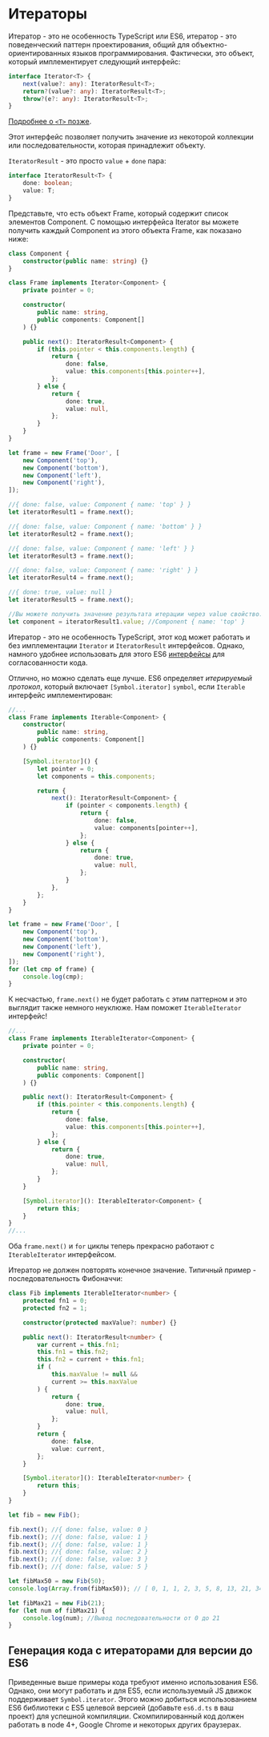 # Итераторы

Итератор - это не особенность TypeScript или ES6, итератор - это поведенческий паттерн проектирования, общий для объектно-ориентированных языков программирования. Фактически, это объект, который имплементирует следующий интерфейс:

```ts
interface Iterator<T> {
    next(value?: any): IteratorResult<T>;
    return?(value?: any): IteratorResult<T>;
    throw?(e?: any): IteratorResult<T>;
}
```

[Подробнее о `<T>` позже](../types/generics.html).

Этот интерфейс позволяет получить значение из некоторой коллекции или последовательности, которая принадлежит объекту.

`IteratorResult` - это просто `value` + `done` пара:

```ts
interface IteratorResult<T> {
    done: boolean;
    value: T;
}
```

Представьте, что есть объект Frame, который содержит список элементов Component. С помощью интерфейса Iterator вы можете получить каждый Component из этого объекта Frame, как показано ниже:

```ts
class Component {
    constructor(public name: string) {}
}

class Frame implements Iterator<Component> {
    private pointer = 0;

    constructor(
        public name: string,
        public components: Component[]
    ) {}

    public next(): IteratorResult<Component> {
        if (this.pointer < this.components.length) {
            return {
                done: false,
                value: this.components[this.pointer++],
            };
        } else {
            return {
                done: true,
                value: null,
            };
        }
    }
}

let frame = new Frame('Door', [
    new Component('top'),
    new Component('bottom'),
    new Component('left'),
    new Component('right'),
]);

//{ done: false, value: Component { name: 'top' } }
let iteratorResult1 = frame.next();

//{ done: false, value: Component { name: 'bottom' } }
let iteratorResult2 = frame.next();

//{ done: false, value: Component { name: 'left' } }
let iteratorResult3 = frame.next();

//{ done: false, value: Component { name: 'right' } }
let iteratorResult4 = frame.next();

//{ done: true, value: null }
let iteratorResult5 = frame.next();

//Вы можете получить значение результата итерации через value свойство:
let component = iteratorResult1.value; //Component { name: 'top' }
```

Итератор - это не особенность TypeScript, этот код может работать и без имплементации `Iterator` и `IteratorResult` интерфейсов. Однако, намного удобнее использовать для этого ES6 [интерфейсы](../types/interfaces.md) для согласованности кода.

Отлично, но можно сделать еще лучше. ES6 определяет _итерируемый протокол_, который включает `[Symbol.iterator]` `symbol`, если `Iterable` интерфейс имплементирован:

```ts
//...
class Frame implements Iterable<Component> {
    constructor(
        public name: string,
        public components: Component[]
    ) {}

    [Symbol.iterator]() {
        let pointer = 0;
        let components = this.components;

        return {
            next(): IteratorResult<Component> {
                if (pointer < components.length) {
                    return {
                        done: false,
                        value: components[pointer++],
                    };
                } else {
                    return {
                        done: true,
                        value: null,
                    };
                }
            },
        };
    }
}

let frame = new Frame('Door', [
    new Component('top'),
    new Component('bottom'),
    new Component('left'),
    new Component('right'),
]);
for (let cmp of frame) {
    console.log(cmp);
}
```

К несчастью, `frame.next()` не будет работать с этим паттерном и это выглядит также немного неуклюже. Нам поможет `IterableIterator` интерфейс!

```ts
//...
class Frame implements IterableIterator<Component> {
    private pointer = 0;

    constructor(
        public name: string,
        public components: Component[]
    ) {}

    public next(): IteratorResult<Component> {
        if (this.pointer < this.components.length) {
            return {
                done: false,
                value: this.components[this.pointer++],
            };
        } else {
            return {
                done: true,
                value: null,
            };
        }
    }

    [Symbol.iterator](): IterableIterator<Component> {
        return this;
    }
}
//...
```

Оба `frame.next()` и `for` циклы теперь прекрасно работают с `IterableIterator` интерфейсом.

Итератор не должен повторять конечное значение. Типичный пример - последовательность Фибоначчи:

```ts
class Fib implements IterableIterator<number> {
    protected fn1 = 0;
    protected fn2 = 1;

    constructor(protected maxValue?: number) {}

    public next(): IteratorResult<number> {
        var current = this.fn1;
        this.fn1 = this.fn2;
        this.fn2 = current + this.fn1;
        if (
            this.maxValue != null &&
            current >= this.maxValue
        ) {
            return {
                done: true,
                value: null,
            };
        }
        return {
            done: false,
            value: current,
        };
    }

    [Symbol.iterator](): IterableIterator<number> {
        return this;
    }
}

let fib = new Fib();

fib.next(); //{ done: false, value: 0 }
fib.next(); //{ done: false, value: 1 }
fib.next(); //{ done: false, value: 1 }
fib.next(); //{ done: false, value: 2 }
fib.next(); //{ done: false, value: 3 }
fib.next(); //{ done: false, value: 5 }

let fibMax50 = new Fib(50);
console.log(Array.from(fibMax50)); // [ 0, 1, 1, 2, 3, 5, 8, 13, 21, 34 ]

let fibMax21 = new Fib(21);
for (let num of fibMax21) {
    console.log(num); //Вывод последовательности от 0 до 21
}
```

## Генерация кода с итераторами для версии до ES6

Приведенные выше примеры кода требуют именно использования ES6. Однако, они могут работать и для ES5, если используемый JS движок поддерживает `Symbol.iterator`. Этого можно добиться использованием ES6 библиотеки с ES5 целевой версией (добавьте `es6.d.ts` в ваш проект) для успешной компиляции. Скомпилированный код должен работать в node 4+, Google Chrome и некоторых других браузерах.
